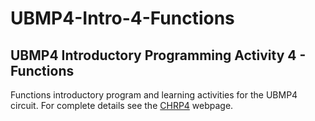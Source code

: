 # UBMP4-Intro-4-Functions

## UBMP4 Introductory Programming Activity 4 - Functions

Functions introductory program and learning activities for the UBMP4 circuit.
For complete details see the [CHRP4](https://mirobo.tech/ubmp4) webpage.